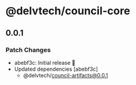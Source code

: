 # @delvtech/council-core

## 0.0.1

### Patch Changes

- abebf3c: Initial release 🚀
- Updated dependencies [abebf3c]
  - @delvtech/council-artifacts@0.0.1

